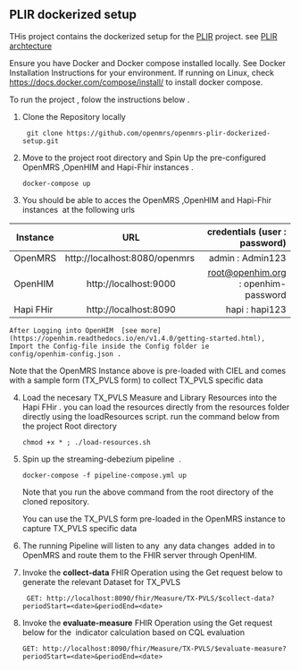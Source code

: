 ## PLIR dockerized setup
THis project contains the dockerized setup for the [PLIR](https://wiki.openmrs.org/pages/viewpage.action?pageId=235278351) project.
see [PLIR archtecture](https://wiki.openmrs.org/display/projects/Architectural+Design+Approach+to+support+an+integrated+approach+to+patient-level+indicator+reporting+for+OpenMRS)

Ensure you have Docker and Docker compose installed locally.
See Docker Installation Instructions for your environment.  If running on Linux, check https://docs.docker.com/compose/install/ to install docker compose.

To run the project , folow the instructions below .
1. Clone the Repository locally

        git clone https://github.com/openmrs/openmrs-plir-dockerized-setup.git

2. Move to the project root directory and Spin Up the pre-configured OpenMRS ,OpenHIM and Hapi-Fhir instances . 

       docker-compose up
 
  
3. You should be able to acces the OpenMRS ,OpenHIM and Hapi-Fhir instances  at the following urls



| Instance  |     URL       | credentials (user : password)|
|---------- |:-------------:|------:                       |
| OpenMRS   |  http://localhost:8080/openmrs  | admin : Admin123 |
| OpenHIM   |    http://localhost:9000  |  root@openhim.org : openhim-password |
| Hapi FHir | http://localhost:8090 |    hapi : hapi123|



    After Logging into OpenHIM  [see more](https://openhim.readthedocs.io/en/v1.4.0/getting-started.html), Import the Config-file inside the Config folder ie         config/openhim-config.json .

   Note that the OpenMRS Instance above is pre-loaded with CIEL and comes with a sample form (TX_PVLS form) to collect TX_PVLS specific data


4. Load the necesary TX_PVLS Measure and Library Resources into the Hapi FHir . 
you can load the resources directly from the resources folder directly using the loadResources script. run the command below from the project Root directory

       chmod +x * ; ./load-resources.sh


5. Spin up the streaming-debezium pipeline  . 


       docker-compose -f pipeline-compose.yml up


   Note that you run the above command from the root directory of the cloned repository.



   You can use the TX_PVLS form pre-loaded in the OpenMRS instance to capture TX_PVLS specific data

  6. The running Pipeline will listen to any  any data changes  added in to OpenMRS and route them to the FHIR server through OpenHIM.

  7. Invoke the **collect-data** FHIR Operation using the Get request below to generate the relevant Dataset for TX_PVLS


          GET: http://localhost:8090/fhir/Measure/TX-PVLS/$collect-data?periodStart=<date>&periodEnd=<date>
   

  8. Invoke the  **evaluate-measure** FHIR Operation using the Get request below for the  indicator calculation based on CQL evaluation

         GET: http://localhost:8090/fhir/Measure/TX-PVLS/$evaluate-measure?periodStart=<date>&periodEnd=<date>

